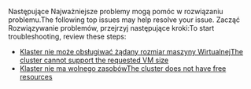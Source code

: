 <span data-ttu-id="94df8-101">Następujące Najważniejsze problemy mogą pomóc w rozwiązaniu problemu.</span><span class="sxs-lookup"><span data-stu-id="94df8-101">The following top issues may help resolve your issue.</span></span> <span data-ttu-id="94df8-102">Zacząć Rozwiązywanie problemów, przejrzyj następujące kroki:</span><span class="sxs-lookup"><span data-stu-id="94df8-102">To start troubleshooting, review these steps:</span></span>

- [<span data-ttu-id="94df8-103">Klaster nie może obsługiwać żądany rozmiar maszyny Wirtualnej</span><span class="sxs-lookup"><span data-stu-id="94df8-103">The cluster cannot support the requested VM size</span></span>](../articles/virtual-machines/windows/troubleshoot-deploy-vm.md#the-cluster-cannot-support-the-requested-vm-size)
- [<span data-ttu-id="94df8-104">Klaster nie ma wolnego zasobów</span><span class="sxs-lookup"><span data-stu-id="94df8-104">The cluster does not have free resources</span></span>](../articles/virtual-machines/windows/troubleshoot-deploy-vm.md#the-cluster-does-not-have-free-resources)